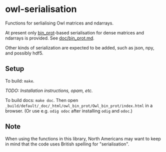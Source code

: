owl-serialisation
====

Functions for serlialising Owl matrices and ndarrays.

At present only [bin_prot](https://github.com/janestreet/bin_prot)-based
serialisation for dense matrices and ndarrays is provided.  See
[doc/bin_prot.md](doc/bin_prot.md).

Other kinds of serialization are expected to be added, such as json,
npy, and possibly hdf5.

## Setup

To build: `make`.

*TODO: Installation instructions, opam, etc.*

To build docs: `make doc`.  Then open
`_build/default/_doc/_html/owl_bin_prot/Owl_bin_prot/index.html` in a
browser.  (Or use e.g. `odig odoc` after installing `odig` and `odoc`.)

## Note

When using the functions in this library, North Americans may want to
keep in mind that the code uses British spelling for "seriali*s*ation".
